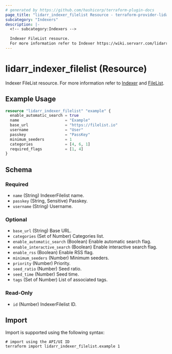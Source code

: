 ```yaml
---
# generated by https://github.com/hashicorp/terraform-plugin-docs
page_title: "lidarr_indexer_filelist Resource - terraform-provider-lidarr"
subcategory: "Indexers"
description: |-
  <!-- subcategory:Indexers -->
  
  Indexer FileList resource.
  For more information refer to Indexer https://wiki.servarr.com/lidarr/settings#indexers and FileList https://wiki.servarr.com/lidarr/supported#filelist.
---
```


# lidarr_indexer_filelist (Resource)

<!-- subcategory:Indexers -->
Indexer FileList resource.
For more information refer to [Indexer](https://wiki.servarr.com/lidarr/settings#indexers) and [FileList](https://wiki.servarr.com/lidarr/supported#filelist).

## Example Usage

```terraform
resource "lidarr_indexer_filelist" "example" {
  enable_automatic_search = true
  name                    = "Example"
  base_url                = "https://filelist.io"
  username                = "User"
  passkey                 = "PassKey"
  minimum_seeders         = 1
  categories              = [4, 6, 1]
  required_flags          = [1, 4]
}
```

<!-- schema generated by tfplugindocs -->
## Schema

### Required

- `name` (String) IndexerFilelist name.
- `passkey` (String, Sensitive) Passkey.
- `username` (String) Username.

### Optional

- `base_url` (String) Base URL.
- `categories` (Set of Number) Categories list.
- `enable_automatic_search` (Boolean) Enable automatic search flag.
- `enable_interactive_search` (Boolean) Enable interactive search flag.
- `enable_rss` (Boolean) Enable RSS flag.
- `minimum_seeders` (Number) Minimum seeders.
- `priority` (Number) Priority.
- `seed_ratio` (Number) Seed ratio.
- `seed_time` (Number) Seed time.
- `tags` (Set of Number) List of associated tags.

### Read-Only

- `id` (Number) IndexerFilelist ID.

## Import

Import is supported using the following syntax:

```shell
# import using the API/UI ID
terraform import lidarr_indexer_filelist.example 1
```
